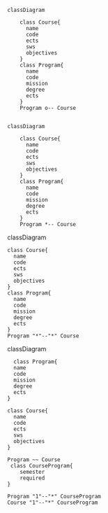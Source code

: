 ```mermaid
classDiagram 
    
    class Course{
      name
      code
      ects
      sws
      objectives
    }
    class Program{
      name
      code
      mission
      degree
      ects
    }
    Program o-- Course
    
```
```mermaid
classDiagram 
    
    class Course{
      name
      code
      ects
      sws
      objectives
    }
    class Program{
      name
      code
      mission
      degree
      ects
    }
    Program *-- Course
```



classDiagram 
    
    class Course{
      name
      code
      ects
      sws
      objectives
    }
    class Program{
      name
      code
      mission
      degree
      ects
    }
    Program "*"--"*" Course


classDiagram 
    
      class Program{
      name
      code
      mission
      degree
      ects
    }
    
    class Course{
      name
      code
      ects
      sws
      objectives
    }
  
    Program ~~ Course
     class CourseProgram{
        semester
        required
    }
    
    Program "1"--"*" CourseProgram
    Course "1"--"*" CourseProgram
   
